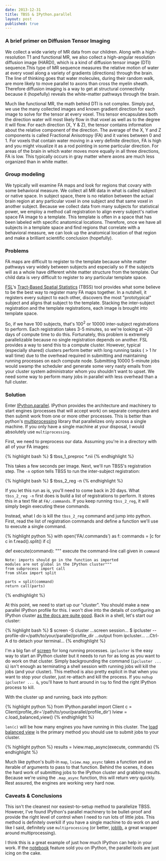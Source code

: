 ```yaml
---
date: 2013-12-31
title: TBSS & IPython.parallel
layout: post
published: true
---
```


### A brief primer on Diffusion Tensor Imaging

We collect a wide variety of MR data from our children. Along with a high-resolution T1 and functional MR, we also collect a high-angular resolution diffusion image (HARDI), which is a kind of diffusion tensor image (DTI) sequence.This type of MR sequence measures the relative motion of water at every voxel along a variety of gradients (directions) through the brain. The line of thinking goes that water molecules, during their random walk, are more likely to move parallel to axons than cross the myelin sheath. Therefore diffusion imaging is a way to get at structural connectivity because it (hopefully) reveals the white-matter pathways through the brain.

Much like functional MR, the math behind DTI is not complex. Simply put, we use the many collected images and known gradient direction for each image to solve for the tensor at every voxel. This tensor encapsulates both the direction water will most likely flow in that voxel as well as to the degree it will flow. For each direction (X, Y & Z), the tensor contains information about the relative component of the direction. The average of the X, Y and Z components is called Fractional Anisotropy (FA) and it varies between 0 and 1. For voxels that contain water moving in a very definite direction, FA is high and you might visualize it as a rod pointing in some particular direction. For areas of the brain in which water moves more equally in all three directions, FA is low. This typically occurs in gray matter where axons are much less organized than in white matter.

### Group modeling

We typically will examine FA maps and look for regions that covary with some behavioral measure. We collect all MR data in what is called subject or native space. In subject space, there is no relation between the actual brain region at any particular voxel in one subject and that same voxel in another subject. Because we collect data from many subjects for statistical power, we employ a method call registration to align every subject's native space FA image to a template. This template is often in a space that has been labeled with specific anatomical locations. Therefore, once we have all subjects in a template space and find regions that correlate with a behavioral measure, we can look up the anatomical location of that region and make a brilliant scientific conclusion (hopefully).

### Problems

FA maps are difficult to register to the template because white matter pathways vary widely between subjects and especially so if the subjects will as a whole have different white matter structure from the template. Our child data is very difficult to register to any particular template space.

[FSL](http://fsl.fmrib.ox.ac.uk/fsl/fslwiki/)'s [Tract-Based Spatial Statistics](http://fsl.fmrib.ox.ac.uk/fsl/fslwiki/TBSS) (TBSS) tool provides what some believe to be the best way to register many FA maps together. In a nutshell, it registers every subject to each other, discovers the most "prototypical" subject and aligns that subject to the template. Stacking the inter-subject registration and the template registrations, each image is brought into template space.

So, if we have 100 subjects, that's 100<sup>2</sup> or 10000 inter-subject registrations to perform. Each registration takes 3-5 minutes, so we're looking at ~20 days of compute time to do this. Fortunately, this problem is extremely parallelizable because no single registration depends on another. FSL provides a way to send this to a compute cluster. However, typical (especially shared) clusters perform better with long running tasks ( > 1 hr wall time) due to the overhead required in submitting and maintaining running processes on each compute node. Submitting 10000 5-minute jobs would swamp the scheduler and generate some very nasty emails from your cluster system administrator whom you shouldn't want to upset. We need some way to perform many jobs in parallel with less overhead than a full cluster.

### Solution

 Enter [IPython.parallel](http://ipython.org/ipython-doc/stable/parallel/index.html). IPython provides the architecture and machinery to start engines (processes that will accept work) on separate computers and then submit work from one or more other processes. This is better than python's [multiprocessing](http://docs.python.org/2/library/multiprocessing.html) library that parallelizes only across a single machine. If you only have a single machine at your disposal, I would absolutely use `multiprocessing`.

First, we need to preprocess our data. Assuming you're in a directory with all of your FA images:

{% highlight bash %}
$ tbss_1_preproc *.nii
{% endhighlight %}

This takes a few seconds per image. Next, we'll run TBSS's registration step. The `-n` option tells TBSS to run the inter-subject registration:

{% highlight bash %}
$ tbss_2_reg -n
{% endhighlight %}

If you let this run as is, you'll need to come back in 20 days. What `tbss_2_reg -n` first does is build a list of registrations to perform. It stores this in a text file at `FA/.commands`. If you keep running `tbss_2_reg`, it will simply begin executing these commands.

Instead, what I do is kill the `tbss_2_reg` command and jump into python. First, read the list of registration commands and define a function we'll use to execute a single command.

{% highlight python %}
with open('FA/.commands') as f:
    commands = [c for c in f.read().split() if c]

def execute(command):
    """ execute the command-line call given in `command`

    Note: imports should go in the function as imported
    modules are not global in the IPython cluster"""
    from subprocess import call
    from shlex import split

    parts = split(command)
    return call(parts)

{% endhighlight %}

At this point, we need to start up our "cluster". You should make a new parallel IPython profile for this. I won't dive into the details of configuring an IPython cluster [as the docs are quite good](http://ipython.org/ipython-doc/stable/parallel/parallel_process.html). Back in a shell, let's start our cluster:

{% highlight bash %}
$ screen -S cluster
...screen session...
$ ipcluster --profile-dir=/path/to/your/parallel/profile_dir
...output from ipcluster...
...Ctrl-A d to detach your terminal...
{% endhighlight %}

I'm a big fan of [screen](https://www.gnu.org/software/screen/) for long running processes. `ipcluster` is the easy way to start an IPython cluster but it needs to run for as long as you want to do work on that cluster. Simply backgrounding the command (`ipcluster ... &`) isn't enough as terminating a shell session with running jobs will kill the jobs (and your cluster). This method is also pretty explicit in that when you want to stop your cluster, just re-attach and kill the process. If you `nohup ipcluster ... &`, you'll have to hunt around in `top` to find the right IPython process to kill.

With the cluster up and running, back into python:

{% highlight python %}
from IPython.parallel import Client
c = Client(profile_dir='/path/to/your/parallel/profile_dir')
lview = c.load_balanced_view()
{% endhighlight %}

`len(c)` will be how many engines you have running in this cluster. The [load balanced view](http://ipython.org/ipython-doc/rel-1.1.0/parallel/parallel_task.html#the-ipython-task-interface) is the primary method you should use to submit jobs to your cluster.

{% highlight python %}
results = lview.map_async(execute, commands)
{% endhighlight %}

Much like python's built-in `map`, `lview.map_async` takes a function and an iterable of arguments to pass to that function. Behind the scenes, it does the hard work of submitting jobs to the IPython cluster and grabbing results. Because we're using the `.map_async` function, this will return very quickly. Rest assured, the engines are working very hard now.

### Caveats & Conclusions

This isn't the cleanest nor easiest-to-setup method to parallelize TBSS. However, I've found IPython's parallel machinery to be bullet-proof and provide the right level of control when I need to run lots of little jobs. This method is definitely overkill if you have a single machine to do work on and like I said, definitely use `multiprocessing` (or better, [joblib](https://github.com/joblib/joblib), a great wrapper around multiprocessing).

I think this is a great example of just how much IPython can help in your work. If the [notebook](http://ipython.org/ipython-doc/stable/interactive/notebook.html) feature sold you on IPython, the parallel tools are just icing on the cake.